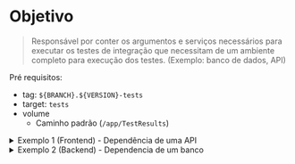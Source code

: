# Objetivo

> Responsável por conter os argumentos e serviços necessários para executar os testes de integração que necessitam de um ambiente completo para execução dos testes. (Exemplo: banco de dados, API)

Pré requisitos:
- tag: `${BRANCH}.${VERSION}-tests`
- target: `tests`
- volume
  - Caminho padrão (`/app/TestResults`)

<details>
  <summary>Exemplo 1 (Frontend) - Dependência de uma API</summary>

```yml
version: '3.6'

services:
  app-front-end:
    image: ${DOCKER_REGISTRY}sistema.cnj.jus.br:${BRANCH}.${VERSION:-local}-tests
    container_name: tests-cnj-jus-br
    build:
      target: tests
    environment:
      RUN_SONARQUBE: ${RUN_SONARQUBE:-true}
      SONARQUBE_URL: ${SONARQUBE_URL:-http://172.17.0.1:9000}
      SONARQUBE_LOGIN: ${SONARQUBE_LOGIN}
      SONARQUBE_PROJECT: sistema.cnj.jus.br
      SONARQUBE_PROJECT_VERSION: ${VERSION:-local}
```
</details>

<details>
  <summary>Exemplo 2 (Backend) - Dependencia de um banco</summary>

```yml
version: '3.6'

services:
  app-back-end:
    image: ${DOCKER_REGISTRY}sistema-api.cnj.jus.br:${BRANCH}.${VERSION:-local}-tests
    container_name: tests-cnj-jus-br
    build:
      target: tests
    entrypoint: ["/entrypoint/wait-for-it.sh", "sistema-mssql:1433", "--", "/entrypoint/entrypoint.sh"]
    environment:
      SGDB_API: 'SQLSERVER'
      CONNECTION_STRING_API: 'Server=sistema-mssql,1433;Database=Banco;User Id=sa;Password=P@ssw0rd;'
      ASPNETCORE_ENVIRONMENT: 'Development'
      HOST_API: ${HOST_API:-http://localhost}
      RUN_SONARQUBE: ${RUN_SONARQUBE:-true}
      SONARQUBE_URL: ${SONARQUBE_URL:-http://172.17.0.1:9000}
      SONARQUBE_LOGIN: ${SONARQUBE_LOGIN}
      SONARQUBE_PROJECT: sistema-api.cnj.jus.br
      SONARQUBE_PROJECT_VERSION: ${VERSION:-local}

  sistema-mssql:
    image: ${DOCKER_REGISTRY}sistema-mssql-server.cnj.jus.br:20190827.1
    ports:
      - 1433:1433
    environment:
      ACCEPT_EULA: 'Y'
      SA_PASSWORD: P@ssw0rd
      DATABASE: Banco
```
</details>
